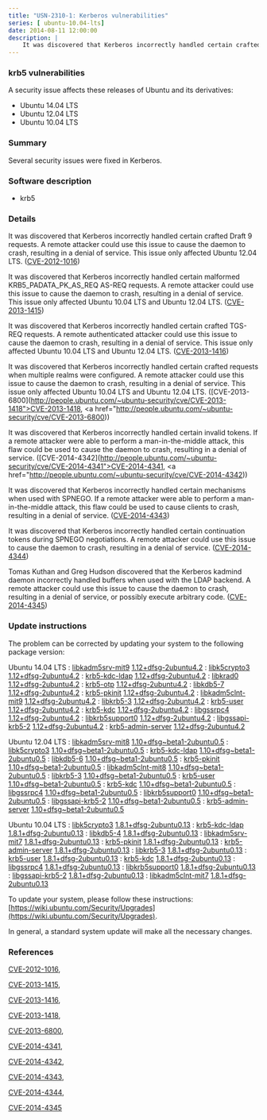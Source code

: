```yaml
---
title: "USN-2310-1: Kerberos vulnerabilities"
series: [ ubuntu-10.04-lts]
date: 2014-08-11 12:00:00
description: |
    It was discovered that Kerberos incorrectly handled certain crafted Draft 9 requests. A remote attacker could use this issue to cause the daemon to crash, resulting in a denial of service. This issue only affected Ubuntu 12.04 LTS. ([CVE-2012-1016](http://people.ubuntu.com/~ubuntu-security/cve/CVE-2012-1016))
--- 
```

 
### krb5 vulnerabilities

A security issue affects these releases of Ubuntu and its derivatives:

* Ubuntu 14.04 LTS
* Ubuntu 12.04 LTS
* Ubuntu 10.04 LTS

### Summary

Several security issues were fixed in Kerberos. 

### Software description

* krb5 

### Details

It was discovered that Kerberos incorrectly handled certain crafted Draft 9 requests. A remote attacker could use this issue to cause the daemon to crash, resulting in a denial of service. This issue only affected Ubuntu 12.04 LTS. ([CVE-2012-1016](http://people.ubuntu.com/~ubuntu-security/cve/CVE-2012-1016))

It was discovered that Kerberos incorrectly handled certain malformed KRB5_PADATA_PK_AS_REQ AS-REQ requests. A remote attacker could use this issue to cause the daemon to crash, resulting in a denial of service. This issue only affected Ubuntu 10.04 LTS and Ubuntu 12.04 LTS. ([CVE-2013-1415](http://people.ubuntu.com/~ubuntu-security/cve/CVE-2013-1415))

It was discovered that Kerberos incorrectly handled certain crafted TGS-REQ requests. A remote authenticated attacker could use this issue to cause the daemon to crash, resulting in a denial of service. This issue only affected Ubuntu 10.04 LTS and Ubuntu 12.04 LTS. ([CVE-2013-1416](http://people.ubuntu.com/~ubuntu-security/cve/CVE-2013-1416))

It was discovered that Kerberos incorrectly handled certain crafted requests when multiple realms were configured. A remote attacker could use this issue to cause the daemon to crash, resulting in a denial of service. This issue only affected Ubuntu 10.04 LTS and Ubuntu 12.04 LTS. ([CVE-2013-6800](http://people.ubuntu.com/~ubuntu-security/cve/CVE-2013-1418">CVE-2013-1418</a>, <a href="http://people.ubuntu.com/~ubuntu-security/cve/CVE-2013-6800))

It was discovered that Kerberos incorrectly handled certain invalid tokens. If a remote attacker were able to perform a man-in-the-middle attack, this flaw could be used to cause the daemon to crash, resulting in a denial of service. ([CVE-2014-4342](http://people.ubuntu.com/~ubuntu-security/cve/CVE-2014-4341">CVE-2014-4341</a>, <a href="http://people.ubuntu.com/~ubuntu-security/cve/CVE-2014-4342))

It was discovered that Kerberos incorrectly handled certain mechanisms when used with SPNEGO. If a remote attacker were able to perform a man-in-the-middle attack, this flaw could be used to cause clients to crash, resulting in a denial of service. ([CVE-2014-4343](http://people.ubuntu.com/~ubuntu-security/cve/CVE-2014-4343))

It was discovered that Kerberos incorrectly handled certain continuation tokens during SPNEGO negotiations. A remote attacker could use this issue to cause the daemon to crash, resulting in a denial of service. ([CVE-2014-4344](http://people.ubuntu.com/~ubuntu-security/cve/CVE-2014-4344))

Tomas Kuthan and Greg Hudson discovered that the Kerberos kadmind daemon incorrectly handled buffers when used with the LDAP backend. A remote attacker could use this issue to cause the daemon to crash, resulting in a denial of service, or possibly execute arbitrary code. ([CVE-2014-4345](http://people.ubuntu.com/~ubuntu-security/cve/CVE-2014-4345)) 

### Update instructions

The problem can be corrected by updating your system to the following package version:

Ubuntu 14.04 LTS
 : [libkadm5srv-mit9](https://launchpad.net/ubuntu/+source/krb5) <span> [1.12+dfsg-2ubuntu4.2](https://launchpad.net/ubuntu/+source/krb5/1.12+dfsg-2ubuntu4.2) </span> 
 : [libk5crypto3](https://launchpad.net/ubuntu/+source/krb5) <span> [1.12+dfsg-2ubuntu4.2](https://launchpad.net/ubuntu/+source/krb5/1.12+dfsg-2ubuntu4.2) </span> 
 : [krb5-kdc-ldap](https://launchpad.net/ubuntu/+source/krb5) <span> [1.12+dfsg-2ubuntu4.2](https://launchpad.net/ubuntu/+source/krb5/1.12+dfsg-2ubuntu4.2) </span> 
 : [libkrad0](https://launchpad.net/ubuntu/+source/krb5) <span> [1.12+dfsg-2ubuntu4.2](https://launchpad.net/ubuntu/+source/krb5/1.12+dfsg-2ubuntu4.2) </span> 
 : [krb5-otp](https://launchpad.net/ubuntu/+source/krb5) <span> [1.12+dfsg-2ubuntu4.2](https://launchpad.net/ubuntu/+source/krb5/1.12+dfsg-2ubuntu4.2) </span> 
 : [libkdb5-7](https://launchpad.net/ubuntu/+source/krb5) <span> [1.12+dfsg-2ubuntu4.2](https://launchpad.net/ubuntu/+source/krb5/1.12+dfsg-2ubuntu4.2) </span> 
 : [krb5-pkinit](https://launchpad.net/ubuntu/+source/krb5) <span> [1.12+dfsg-2ubuntu4.2](https://launchpad.net/ubuntu/+source/krb5/1.12+dfsg-2ubuntu4.2) </span> 
 : [libkadm5clnt-mit9](https://launchpad.net/ubuntu/+source/krb5) <span> [1.12+dfsg-2ubuntu4.2](https://launchpad.net/ubuntu/+source/krb5/1.12+dfsg-2ubuntu4.2) </span> 
 : [libkrb5-3](https://launchpad.net/ubuntu/+source/krb5) <span> [1.12+dfsg-2ubuntu4.2](https://launchpad.net/ubuntu/+source/krb5/1.12+dfsg-2ubuntu4.2) </span> 
 : [krb5-user](https://launchpad.net/ubuntu/+source/krb5) <span> [1.12+dfsg-2ubuntu4.2](https://launchpad.net/ubuntu/+source/krb5/1.12+dfsg-2ubuntu4.2) </span> 
 : [krb5-kdc](https://launchpad.net/ubuntu/+source/krb5) <span> [1.12+dfsg-2ubuntu4.2](https://launchpad.net/ubuntu/+source/krb5/1.12+dfsg-2ubuntu4.2) </span> 
 : [libgssrpc4](https://launchpad.net/ubuntu/+source/krb5) <span> [1.12+dfsg-2ubuntu4.2](https://launchpad.net/ubuntu/+source/krb5/1.12+dfsg-2ubuntu4.2) </span> 
 : [libkrb5support0](https://launchpad.net/ubuntu/+source/krb5) <span> [1.12+dfsg-2ubuntu4.2](https://launchpad.net/ubuntu/+source/krb5/1.12+dfsg-2ubuntu4.2) </span> 
 : [libgssapi-krb5-2](https://launchpad.net/ubuntu/+source/krb5) <span> [1.12+dfsg-2ubuntu4.2](https://launchpad.net/ubuntu/+source/krb5/1.12+dfsg-2ubuntu4.2) </span> 
 : [krb5-admin-server](https://launchpad.net/ubuntu/+source/krb5) <span> [1.12+dfsg-2ubuntu4.2](https://launchpad.net/ubuntu/+source/krb5/1.12+dfsg-2ubuntu4.2) </span> 

Ubuntu 12.04 LTS
 : [libkadm5srv-mit8](https://launchpad.net/ubuntu/+source/krb5) <span> [1.10+dfsg~beta1-2ubuntu0.5](https://launchpad.net/ubuntu/+source/krb5/1.10+dfsg~beta1-2ubuntu0.5) </span> 
 : [libk5crypto3](https://launchpad.net/ubuntu/+source/krb5) <span> [1.10+dfsg~beta1-2ubuntu0.5](https://launchpad.net/ubuntu/+source/krb5/1.10+dfsg~beta1-2ubuntu0.5) </span> 
 : [krb5-kdc-ldap](https://launchpad.net/ubuntu/+source/krb5) <span> [1.10+dfsg~beta1-2ubuntu0.5](https://launchpad.net/ubuntu/+source/krb5/1.10+dfsg~beta1-2ubuntu0.5) </span> 
 : [libkdb5-6](https://launchpad.net/ubuntu/+source/krb5) <span> [1.10+dfsg~beta1-2ubuntu0.5](https://launchpad.net/ubuntu/+source/krb5/1.10+dfsg~beta1-2ubuntu0.5) </span> 
 : [krb5-pkinit](https://launchpad.net/ubuntu/+source/krb5) <span> [1.10+dfsg~beta1-2ubuntu0.5](https://launchpad.net/ubuntu/+source/krb5/1.10+dfsg~beta1-2ubuntu0.5) </span> 
 : [libkadm5clnt-mit8](https://launchpad.net/ubuntu/+source/krb5) <span> [1.10+dfsg~beta1-2ubuntu0.5](https://launchpad.net/ubuntu/+source/krb5/1.10+dfsg~beta1-2ubuntu0.5) </span> 
 : [libkrb5-3](https://launchpad.net/ubuntu/+source/krb5) <span> [1.10+dfsg~beta1-2ubuntu0.5](https://launchpad.net/ubuntu/+source/krb5/1.10+dfsg~beta1-2ubuntu0.5) </span> 
 : [krb5-user](https://launchpad.net/ubuntu/+source/krb5) <span> [1.10+dfsg~beta1-2ubuntu0.5](https://launchpad.net/ubuntu/+source/krb5/1.10+dfsg~beta1-2ubuntu0.5) </span> 
 : [krb5-kdc](https://launchpad.net/ubuntu/+source/krb5) <span> [1.10+dfsg~beta1-2ubuntu0.5](https://launchpad.net/ubuntu/+source/krb5/1.10+dfsg~beta1-2ubuntu0.5) </span> 
 : [libgssrpc4](https://launchpad.net/ubuntu/+source/krb5) <span> [1.10+dfsg~beta1-2ubuntu0.5](https://launchpad.net/ubuntu/+source/krb5/1.10+dfsg~beta1-2ubuntu0.5) </span> 
 : [libkrb5support0](https://launchpad.net/ubuntu/+source/krb5) <span> [1.10+dfsg~beta1-2ubuntu0.5](https://launchpad.net/ubuntu/+source/krb5/1.10+dfsg~beta1-2ubuntu0.5) </span> 
 : [libgssapi-krb5-2](https://launchpad.net/ubuntu/+source/krb5) <span> [1.10+dfsg~beta1-2ubuntu0.5](https://launchpad.net/ubuntu/+source/krb5/1.10+dfsg~beta1-2ubuntu0.5) </span> 
 : [krb5-admin-server](https://launchpad.net/ubuntu/+source/krb5) <span> [1.10+dfsg~beta1-2ubuntu0.5](https://launchpad.net/ubuntu/+source/krb5/1.10+dfsg~beta1-2ubuntu0.5) </span> 

Ubuntu 10.04 LTS
 : [libk5crypto3](https://launchpad.net/ubuntu/+source/krb5) <span> [1.8.1+dfsg-2ubuntu0.13](https://launchpad.net/ubuntu/+source/krb5/1.8.1+dfsg-2ubuntu0.13) </span> 
 : [krb5-kdc-ldap](https://launchpad.net/ubuntu/+source/krb5) <span> [1.8.1+dfsg-2ubuntu0.13](https://launchpad.net/ubuntu/+source/krb5/1.8.1+dfsg-2ubuntu0.13) </span> 
 : [libkdb5-4](https://launchpad.net/ubuntu/+source/krb5) <span> [1.8.1+dfsg-2ubuntu0.13](https://launchpad.net/ubuntu/+source/krb5/1.8.1+dfsg-2ubuntu0.13) </span> 
 : [libkadm5srv-mit7](https://launchpad.net/ubuntu/+source/krb5) <span> [1.8.1+dfsg-2ubuntu0.13](https://launchpad.net/ubuntu/+source/krb5/1.8.1+dfsg-2ubuntu0.13) </span> 
 : [krb5-pkinit](https://launchpad.net/ubuntu/+source/krb5) <span> [1.8.1+dfsg-2ubuntu0.13](https://launchpad.net/ubuntu/+source/krb5/1.8.1+dfsg-2ubuntu0.13) </span> 
 : [krb5-admin-server](https://launchpad.net/ubuntu/+source/krb5) <span> [1.8.1+dfsg-2ubuntu0.13](https://launchpad.net/ubuntu/+source/krb5/1.8.1+dfsg-2ubuntu0.13) </span> 
 : [libkrb5-3](https://launchpad.net/ubuntu/+source/krb5) <span> [1.8.1+dfsg-2ubuntu0.13](https://launchpad.net/ubuntu/+source/krb5/1.8.1+dfsg-2ubuntu0.13) </span> 
 : [krb5-user](https://launchpad.net/ubuntu/+source/krb5) <span> [1.8.1+dfsg-2ubuntu0.13](https://launchpad.net/ubuntu/+source/krb5/1.8.1+dfsg-2ubuntu0.13) </span> 
 : [krb5-kdc](https://launchpad.net/ubuntu/+source/krb5) <span> [1.8.1+dfsg-2ubuntu0.13](https://launchpad.net/ubuntu/+source/krb5/1.8.1+dfsg-2ubuntu0.13) </span> 
 : [libgssrpc4](https://launchpad.net/ubuntu/+source/krb5) <span> [1.8.1+dfsg-2ubuntu0.13](https://launchpad.net/ubuntu/+source/krb5/1.8.1+dfsg-2ubuntu0.13) </span> 
 : [libkrb5support0](https://launchpad.net/ubuntu/+source/krb5) <span> [1.8.1+dfsg-2ubuntu0.13](https://launchpad.net/ubuntu/+source/krb5/1.8.1+dfsg-2ubuntu0.13) </span> 
 : [libgssapi-krb5-2](https://launchpad.net/ubuntu/+source/krb5) <span> [1.8.1+dfsg-2ubuntu0.13](https://launchpad.net/ubuntu/+source/krb5/1.8.1+dfsg-2ubuntu0.13) </span> 
 : [libkadm5clnt-mit7](https://launchpad.net/ubuntu/+source/krb5) <span> [1.8.1+dfsg-2ubuntu0.13](https://launchpad.net/ubuntu/+source/krb5/1.8.1+dfsg-2ubuntu0.13) </span> 

To update your system, please follow these instructions: [https://wiki.ubuntu.com/Security/Upgrades](https://wiki.ubuntu.com/Security/Upgrades).

In general, a standard system update will make all the necessary changes. 

### References

 [CVE-2012-1016](http://people.ubuntu.com/~ubuntu-security/cve/CVE-2012-1016), 

 [CVE-2013-1415](http://people.ubuntu.com/~ubuntu-security/cve/CVE-2013-1415), 

 [CVE-2013-1416](http://people.ubuntu.com/~ubuntu-security/cve/CVE-2013-1416), 

 [CVE-2013-1418](http://people.ubuntu.com/~ubuntu-security/cve/CVE-2013-1418), 

 [CVE-2013-6800](http://people.ubuntu.com/~ubuntu-security/cve/CVE-2013-6800), 

 [CVE-2014-4341](http://people.ubuntu.com/~ubuntu-security/cve/CVE-2014-4341), 

 [CVE-2014-4342](http://people.ubuntu.com/~ubuntu-security/cve/CVE-2014-4342), 

 [CVE-2014-4343](http://people.ubuntu.com/~ubuntu-security/cve/CVE-2014-4343), 

 [CVE-2014-4344](http://people.ubuntu.com/~ubuntu-security/cve/CVE-2014-4344), 

 [CVE-2014-4345](http://people.ubuntu.com/~ubuntu-security/cve/CVE-2014-4345)
 
